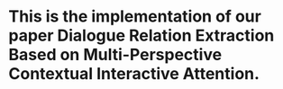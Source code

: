 # This is the implementation of our paper Dialogue Relation Extraction Based on Multi-Perspective Contextual Interactive Attention.
